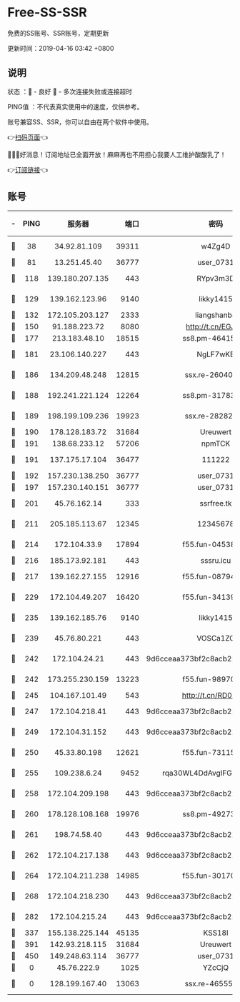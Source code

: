 # Free-SS-SSR

免费的SS账号、SSR账号，定期更新

更新时间：2019-04-16 03:42 +0800

## 说明

状态     ：🙂 - 良好 🙁 - 多次连接失败或连接超时

PING值   ：不代表真实使用中的速度，仅供参考。

账号兼容SS、SSR，你可以自由在两个软件中使用。

👉[扫码页面](https://liesauer.github.io/Free-SS-SSR/)👈

🎉🎉🎉好消息！订阅地址已全面开放！麻麻再也不用担心我要人工维护酸酸乳了！

👉[订阅链接](https://www.liesauer.net/yogurt/subscribe?ACCESS_TOKEN=DAYxR3mMaZAsaqUb)👈

## 账号

|-|PING|服务器|端口|密码|加密方式|区域|
|:----:|:----:|:-----:|-----:|:----:|:----:|:----:|
|🙂|38|34.92.81.109|39311|w4Zg4D|chacha20-ietf|US|
|🙂|81|13.251.45.40|36777|user_0731|chacha20|SG|
|🙂|118|139.180.207.135|443|RYpv3m3D|aes-256-cfb|JP|
|🙂|129|139.162.123.96|9140|likky1415|aes-256-cfb|JP|
|🙂|132|172.105.203.127|2333|liangshanbo|chacha20|JP|
|🙂|150|91.188.223.72|8080|http://t.cn/EGJIyrl|rc4-md5|RU|
|🙂|177|213.183.48.10|18515|ss8.pm-46415909|rc4-md5|RU|
|🙂|181|23.106.140.227|443|NgLF7wKB|aes-256-cfb|US|
|🙂|186|134.209.48.248|12815|ssx.re-26040435|aes-256-cfb|US|
|🙂|188|192.241.221.124|12264|ss8.pm-31783511|aes-256-cfb|US|
|🙂|189|198.199.109.236|19923|ssx.re-28282607|aes-256-cfb|US|
|🙂|190|178.128.183.72|31684|Ureuwert|chacha20|US|
|🙂|191|138.68.233.12|57206|npmTCK|rc4-md5|US|
|🙂|191|137.175.17.104|36477|111222|aes-256-cfb|US|
|🙂|192|157.230.138.250|36777|user_0731|chacha20|US|
|🙂|197|157.230.140.151|36777|user_0731|chacha20|US|
|🙂|201|45.76.162.14|333|ssrfree.tk|aes-256-cfb|SG|
|🙂|211|205.185.113.67|12345|12345678|aes-256-cfb|US|
|🙂|214|172.104.33.9|17894|f55.fun-04538328|aes-256-cfb|SG|
|🙂|216|185.173.92.181|443|sssru.icu|rc4-md5|RU|
|🙂|217|139.162.27.155|12916|f55.fun-08794252|aes-256-cfb|SG|
|🙂|229|172.104.49.207|16420|f55.fun-34139153|aes-256-cfb|SG|
|🙂|235|139.162.185.76|9140|likky1415|aes-256-cfb|DE|
|🙂|239|45.76.80.221|443|VOSCa1ZG|aes-256-cfb|DE|
|🙂|242|172.104.24.21|443|9d6cceaa373bf2c8acb22e60b6a58be6|aes-256-cfb|US|
|🙂|242|173.255.230.159|13223|f55.fun-98970038|aes-256-cfb|US|
|🙂|245|104.167.101.49|543|http://t.cn/RD0D7sx|rc4-md5|CA|
|🙂|247|172.104.218.41|443|9d6cceaa373bf2c8acb22e60b6a58be6|aes-256-cfb|US|
|🙂|249|172.104.31.152|443|9d6cceaa373bf2c8acb22e60b6a58be6|aes-256-cfb|US|
|🙂|250|45.33.80.198|12621|f55.fun-73115656|aes-256-cfb|US|
|🙂|255|109.238.6.24|9452|rqa30WL4DdAvgIFG6Fs3znzTa|aes-256-cfb|FR|
|🙂|258|172.104.209.198|443|9d6cceaa373bf2c8acb22e60b6a58be6|aes-256-cfb|US|
|🙂|260|178.128.108.168|19976|ss8.pm-49273481|aes-256-cfb|SG|
|🙂|261|198.74.58.40|443|9d6cceaa373bf2c8acb22e60b6a58be6|aes-256-cfb|US|
|🙂|262|172.104.217.138|443|9d6cceaa373bf2c8acb22e60b6a58be6|aes-256-cfb|US|
|🙂|264|172.104.211.238|14985|f55.fun-30170078|aes-256-cfb|US|
|🙂|268|172.104.218.230|443|9d6cceaa373bf2c8acb22e60b6a58be6|aes-256-cfb|US|
|🙂|282|172.104.215.24|443|9d6cceaa373bf2c8acb22e60b6a58be6|aes-256-cfb|US|
|🙂|337|155.138.225.144|45135|KSS18l|rc4-md5|US|
|🙂|391|142.93.218.115|31684|Ureuwert|chacha20|IN|
|🙂|450|149.248.63.114|36777|user_0731|chacha20|CA|
|🙁|0|45.76.222.9|1025|YZcCjQ|rc4-md5|JP|
|🙁|0|128.199.167.40|13063|ssx.re-46555321|aes-256-cfb|SG|
